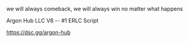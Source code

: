 we will always comeback, we will always win no matter what happens

Argon Hub LLC V8 -- #1 ERLC Script

https://dsc.gg/argon-hub
